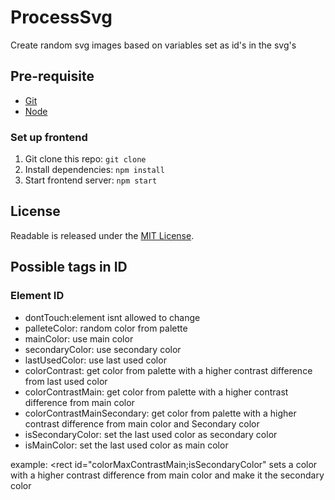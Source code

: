 # ProcessSvg
Create random svg images based on variables set as id's in the svg's

## Pre-requisite
- [Git](https://git-scm.com)
- [Node](https://nodejs.org)

### Set up frontend
1. Git clone this repo: `git clone`
1. Install dependencies: `npm install` 
1. Start frontend server: `npm start`

## License
Readable is released under the [MIT License](https://opensource.org/licenses/MIT).

## Possible tags in ID 

### Element ID
- dontTouch:element isnt allowed to change
- palleteColor: random color from palette
- mainColor: use main color
- secondaryColor: use secondary color
- lastUsedColor: use last used color
- colorContrast: get color from palette with a higher contrast difference from last used color
- colorContrastMain:  get color from palette with a higher contrast difference from main color
- colorContrastMainSecondary: get color from palette with a higher contrast difference from main color and Secondary 
color
- isSecondaryColor:  set the last used color as secondary color
- isMainColor: set the last used color as main color

example: <rect id="colorMaxContrastMain;isSecondaryColor" 
sets a color with a higher contrast difference from main color and make it the secondary color